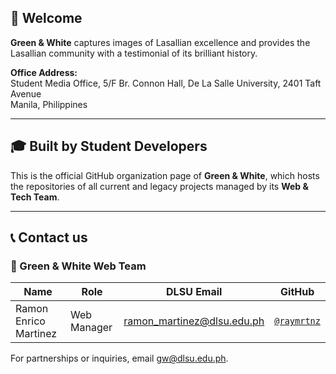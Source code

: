 ## 🏹 Welcome

**Green & White** captures images of Lasallian excellence and provides the Lasallian community with a testimonial of its brilliant history.

**Office Address:**  
Student Media Office, 5/F Br. Connon Hall, De La Salle University, 2401 Taft Avenue  
Manila, Philippines

---

## 🎓 Built by Student Developers

This is the official GitHub organization page of **Green & White**, which hosts the repositories of all current and legacy projects managed by its **Web & Tech Team**.

---

## 📞 Contact us

### 👥 Green & White Web Team

| **Name**                 | **Role**                 | **DLSU Email**                      | **GitHub**        |
|--------------------------|---------------------------|--------------------------------------|-------------------|
| Ramon Enrico Martinez    | Web Manager               | ramon_martinez@dlsu.edu.ph          | [`@raymrtnz`](https://github.com/raymrtnz)       |

For partnerships or inquiries, email [gw@dlsu.edu.ph](mailto:gw@dlsu.edu.ph).
